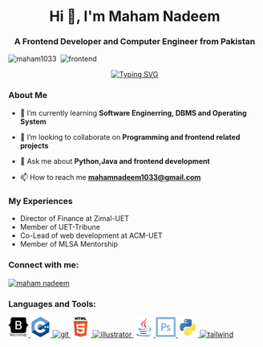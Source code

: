 <h1 align="center">Hi 👋, I'm Maham Nadeem</h1>
<h3 align="center">A Frontend Developer and Computer Engineer from Pakistan</h3>
<img align="right" alt="frontend" width="400" src="https://www.stc.org/notebook/wp-content/uploads/sites/26/2017/06/Coding.jpg">
<p align="left"> <img src="https://komarev.com/ghpvc/?username=maham1033&label=Profile%20views&color=0e75b6&style=flat" alt="maham1033" /> </p>
<p align="center">
<a href="https://git.io/typing-svg"><img src="https://readme-typing-svg.herokuapp.com?font=sans-serif+fonts&weight=800&size=24&duration=2000&pause=1000&color=F7CC18&center=true&vCenter=true&width=435&lines=Computer+Engineer;UET+Lahore;Web+Developer;Direcotr+of+Finance+at+Zimal+UET;Member+of+UET-Tribune;Member+of+ACM-UET;Member+of+MLSA+Mentorship" alt="Typing SVG" /></a>
<h3> About Me </h3>

- 🌱 I’m currently learning **Software Enginerring, DBMS and Operating System**

- 👯 I’m looking to collaborate on **Programming and frontend related projects**

- 💬 Ask me about **Python,Java and frontend development**

- 📫 How to reach me **mahamnadeem1033@gmail.com**

<h3>My Experiences</h3>
<div>
  <ul>
    <li>Director of Finance at Zimal-UET</li>
    <li>Member of UET-Tribune</li>
    <li>Co-Lead of web development at ACM-UET</li>
    <li>Member of MLSA Mentorship</li>
  </ul>
</div>

<h3 align="left">Connect with me:</h3>
<p align="left">
<a href="https://linkedin.com/in/maham nadeem" target="blank"><img align="center" src="https://raw.githubusercontent.com/rahuldkjain/github-profile-readme-generator/master/src/images/icons/Social/linked-in-alt.svg" alt="maham nadeem" height="30" width="40" /></a>
</p>

<h3 align="left">Languages and Tools:</h3>
<p align="left"> <a href="https://getbootstrap.com" target="_blank" rel="noreferrer"> <img src="https://raw.githubusercontent.com/devicons/devicon/master/icons/bootstrap/bootstrap-plain-wordmark.svg" alt="bootstrap" width="40" height="40"/> </a> <a href="https://www.w3schools.com/cpp/" target="_blank" rel="noreferrer"> <img src="https://raw.githubusercontent.com/devicons/devicon/master/icons/cplusplus/cplusplus-original.svg" alt="cplusplus" width="40" height="40"/> </a> <a href="https://git-scm.com/" target="_blank" rel="noreferrer"> <img src="https://www.vectorlogo.zone/logos/git-scm/git-scm-icon.svg" alt="git" width="40" height="40"/> </a> <a href="https://www.w3.org/html/" target="_blank" rel="noreferrer"> <img src="https://raw.githubusercontent.com/devicons/devicon/master/icons/html5/html5-original-wordmark.svg" alt="html5" width="40" height="40"/> </a> <a href="https://www.adobe.com/in/products/illustrator.html" target="_blank" rel="noreferrer"> <img src="https://www.vectorlogo.zone/logos/adobe_illustrator/adobe_illustrator-icon.svg" alt="illustrator" width="40" height="40"/> </a> <a href="https://www.java.com" target="_blank" rel="noreferrer"> <img src="https://raw.githubusercontent.com/devicons/devicon/master/icons/java/java-original.svg" alt="java" width="40" height="40"/> </a> <a href="https://www.photoshop.com/en" target="_blank" rel="noreferrer"> <img src="https://raw.githubusercontent.com/devicons/devicon/master/icons/photoshop/photoshop-line.svg" alt="photoshop" width="40" height="40"/> </a> <a href="https://www.python.org" target="_blank" rel="noreferrer"> <img src="https://raw.githubusercontent.com/devicons/devicon/master/icons/python/python-original.svg" alt="python" width="40" height="40"/> </a> <a href="https://tailwindcss.com/" target="_blank" rel="noreferrer"> <img src="https://www.vectorlogo.zone/logos/tailwindcss/tailwindcss-icon.svg" alt="tailwind" width="40" height="40"/> </a> </p>

